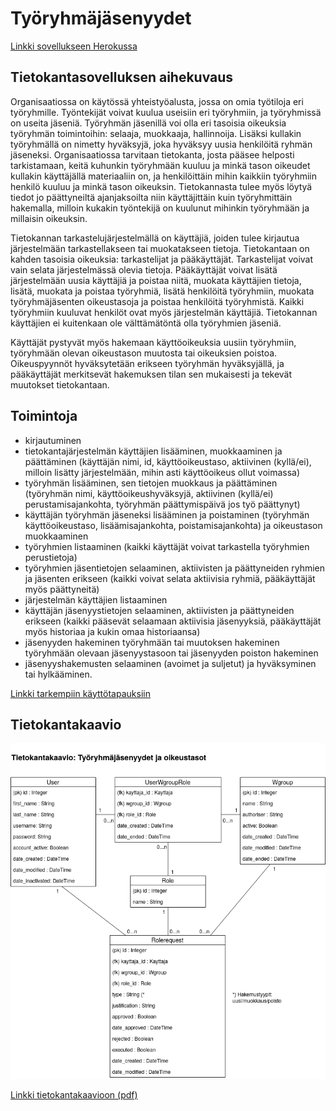 # Työryhmäjäsenyydet

[Linkki sovellukseen Herokussa](https://jmlii-trjapp.herokuapp.com/)


## Tietokantasovelluksen aihekuvaus

Organisaatiossa on käytössä yhteistyöalusta, jossa on omia työtiloja eri työryhmille. Työntekijät voivat kuulua useisiin eri työryhmiin, ja työryhmissä on useita jäseniä. Työryhmän jäsenillä voi olla eri tasoisia oikeuksia työryhmän toimintoihin: selaaja, muokkaaja, hallinnoija. Lisäksi kullakin työryhmällä on nimetty hyväksyjä, joka hyväksyy uusia henkilöitä ryhmän jäseneksi. Organisaatiossa tarvitaan tietokanta, josta pääsee helposti tarkistamaan, keitä kuhunkin työryhmään kuuluu ja minkä tason oikeudet kullakin käyttäjällä materiaaliin on, ja henkilöittäin mihin kaikkiin työryhmiin henkilö kuuluu ja minkä tason oikeuksin. Tietokannasta tulee myös löytyä tiedot jo päättyneiltä ajanjaksoilta niin käyttäjittäin kuin työryhmittäin hakemalla, milloin kukakin työntekijä on kuulunut mihinkin työryhmään ja millaisin oikeuksin. 

Tietokannan tarkastelujärjestelmällä on käyttäjiä, joiden tulee kirjautua järjestelmään tarkastellakseen tai muokatakseen tietoja. Tietokantaan on kahden tasoisia oikeuksia: tarkastelijat ja pääkäyttäjät. Tarkastelijat voivat vain selata järjestelmässä olevia tietoja. Pääkäyttäjät voivat lisätä järjestelmään uusia käyttäjiä ja poistaa niitä, muokata käyttäjien tietoja, lisätä, muokata ja poistaa työryhmiä, lisätä henkilöitä työryhmiin, muokata työryhmäjäsenten oikeustasoja ja poistaa henkilöitä työryhmistä. Kaikki työryhmiin kuuluvat henkilöt ovat myös järjestelmän käyttäjiä. Tietokannan käyttäjien ei kuitenkaan ole välttämätöntä olla työryhmien jäseniä. 

Käyttäjät pystyvät myös hakemaan käyttöoikeuksia uusiin työryhmiin, työryhmään olevan oikeustason muutosta tai oikeuksien poistoa. Oikeuspyynnöt hyväksytetään erikseen työryhmän hyväksyjällä, ja pääkäyttäjät merkitsevät hakemuksen tilan sen mukaisesti ja tekevät muutokset tietokantaan. 


## Toimintoja

* kirjautuminen 
* tietokantajärjestelmän käyttäjien lisääminen, muokkaaminen ja päättäminen (käyttäjän nimi, id, käyttöoikeustaso, aktiivinen (kyllä/ei), milloin lisätty järjestelmään, mihin asti käyttöoikeus ollut voimassa)
* työryhmän lisääminen, sen tietojen muokkaus ja päättäminen (työryhmän nimi, käyttöoikeushyväksyjä, aktiivinen (kyllä/ei) perustamisajankohta, työryhmän päättymispäivä jos työ päättynyt)
* käyttäjän työryhmän jäseneksi lisääminen ja poistaminen (työryhmän käyttöoikeustaso, lisäämisajankohta, poistamisajankohta) ja oikeustason muokkaaminen
* työryhmien listaaminen (kaikki käyttäjät voivat tarkastella työryhmien perustietoja)
* työryhmien jäsentietojen selaaminen, aktiivisten ja päättyneiden ryhmien ja jäsenten erikseen (kaikki voivat selata aktiivisia ryhmiä, pääkäyttäjät myös päättyneitä)
* järjestelmän käyttäjien listaaminen
* käyttäjän jäsenyystietojen selaaminen, aktiivisten ja päättyneiden erikseen (kaikki pääsevät selaamaan aktiivisia jäsenyyksiä, pääkäyttäjät myös historiaa ja kukin omaa historiaansa)
* jäsenyyden hakeminen työryhmään tai muutoksen hakeminen työryhmään olevaan jäsenyystasoon tai jäsenyyden poiston hakeminen
* jäsenyyshakemusten selaaminen (avoimet ja suljetut) ja hyväksyminen tai hylkääminen.

[Linkki tarkempiin käyttötapauksiin](../master/kayttotapaukset.md) 

## Tietokantakaavio

![](https://github.com/jmlii/TrjApp/raw/master/documentation/Tietokantakaavio.png "Tietokantakaavio")


[Linkki tietokantakaavioon (pdf)](../master/documentation/Tietokantakaavio.pdf)



